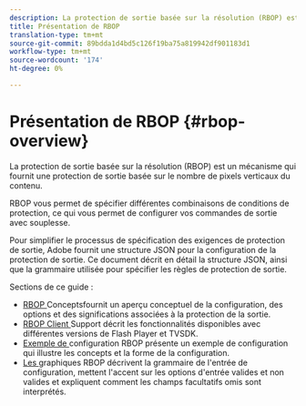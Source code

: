 ```yaml
---
description: La protection de sortie basée sur la résolution (RBOP) est un mécanisme qui fournit une protection de sortie basée sur le nombre de pixels verticaux du contenu.
title: Présentation de RBOP
translation-type: tm+mt
source-git-commit: 89bdda1d4bd5c126f19ba75a819942df901183d1
workflow-type: tm+mt
source-wordcount: '174'
ht-degree: 0%

---
```



# Présentation de RBOP {#rbop-overview}

La protection de sortie basée sur la résolution (RBOP) est un mécanisme qui fournit une protection de sortie basée sur le nombre de pixels verticaux du contenu.

RBOP vous permet de spécifier différentes combinaisons de conditions de protection, ce qui vous permet de configurer vos commandes de sortie avec souplesse.

Pour simplifier le processus de spécification des exigences de protection de sortie, Adobe fournit une structure JSON pour la configuration de la protection de sortie. Ce document décrit en détail la structure JSON, ainsi que la grammaire utilisée pour spécifier les règles de protection de sortie.

Sections de ce guide :

* [RBOP ](../RBOP/output-protection-concepts.md) Conceptsfournit un aperçu conceptuel de la configuration, des options et des significations associées à la protection de la sortie.
* [RBOP Client ](../RBOP/client-support.md) Support décrit les fonctionnalités disponibles avec différentes versions de Flash Player et TVSDK.
* [Exemple de ](../RBOP/sample-output-protection-config.md) configuration RBOP présente un exemple de configuration qui illustre les concepts et la forme de la configuration.
* [Les ](../RBOP/output-protection-grammar.md) graphiques RBOP décrivent la grammaire de l&#39;entrée de configuration, mettent l&#39;accent sur les options d&#39;entrée valides et non valides et expliquent comment les champs facultatifs omis sont interprétés.

